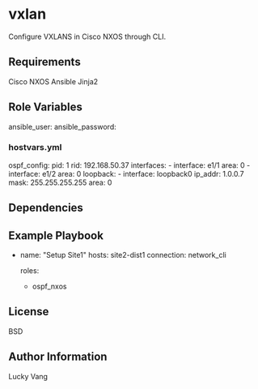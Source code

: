 vxlan
=========

Configure VXLANS in Cisco NXOS through CLI.

Requirements
------------

Cisco NXOS
Ansible
Jinja2

Role Variables
--------------

ansible_user:
ansible_password:

### hostvars.yml

ospf_config:
  pid: 1
  rid: 192.168.50.37
  interfaces:
    - interface: e1/1
      area: 0
    - interface: e1/2
      area: 0
  loopback:
    - interface: loopback0
      ip_addr: 1.0.0.7
      mask: 255.255.255.255
      area: 0


Dependencies
------------


Example Playbook
----------------

- name: "Setup Site1"
  hosts: site2-dist1
  connection: network_cli

  roles:
    - ospf_nxos

License
-------

BSD

Author Information
------------------

Lucky Vang
